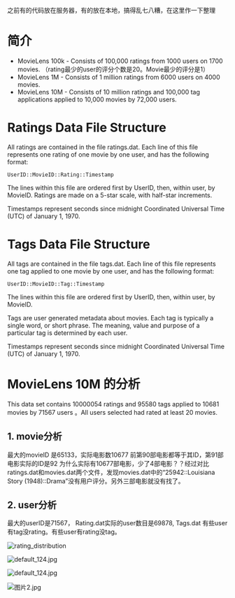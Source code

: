 之前有的代码放在服务器，有的放在本地，搞得乱七八糟，在这里作一下整理
# 简介 #

* MovieLens 100k - Consists of 100,000 ratings from 1000 users on 1700 movies. （rating最少的user的评分个数是20。Movie最少的评分是1）
* MovieLens 1M - Consists of 1 million ratings from 6000 users on 4000 movies.
* MovieLens 10M - Consists of 10 million ratings and 100,000 tag applications applied to 10,000 movies by 72,000 users.


# Ratings Data File Structure #

All ratings are contained in the file ratings.dat. Each line of this file represents one rating of one movie by one user, and has the following format:

    UserID::MovieID::Rating::Timestamp

The lines within this file are ordered first by UserID, then, within user, by MovieID.
Ratings are made on a 5-star scale, with half-star increments.

Timestamps represent seconds since midnight Coordinated Universal Time (UTC) of January 1, 1970.

# Tags Data File Structure #

All tags are contained in the file tags.dat. Each line of this file represents one tag applied to one movie by one user, and has the following format:

    UserID::MovieID::Tag::Timestamp

The lines within this file are ordered first by UserID, then, within user, by MovieID.

Tags are user generated metadata about movies. Each tag is typically a single word, or short phrase. The meaning, value and purpose of a particular tag is determined by each user.

Timestamps represent seconds since midnight Coordinated Universal Time (UTC) of January 1, 1970.


# MovieLens 10M 的分析 #

This data set contains 10000054 ratings and 95580 tags applied to 10681 movies by 71567 users 。All users selected had rated at least 20 movies.


## 1.  movie分析 ##
最大的movieID 是65133，实际电影数10677
前第90部电影都等于其ID，第91部电影实际的ID是92
为什么实际有10677部电影，少了4部电影？？经过对比ratings.dat和movies.dat两个文件，发现movies.dat中的“25942::Louisiana Story (1948)::Drama”没有用户评分。另外三部电影就没有找了。

## 2. user分析 ##
最大的userID是71567，
Rating.dat实际的user数目是69878,
Tags.dat 
有些user有tag没rating。有些user有rating没tag。

![rating_distribution](raw/master/image/rating_distribution.png)

![default_124.jpg](raw/master/o_1311.gif)

![default_124.jpg](https://bitbucket.org/song_xu/movielens/raw/master/o_1311.gif)

![图片2.jpg](https://bitbucket.org/repo/nAExB5/images/3014536092-%E5%9B%BE%E7%89%872.jpg)